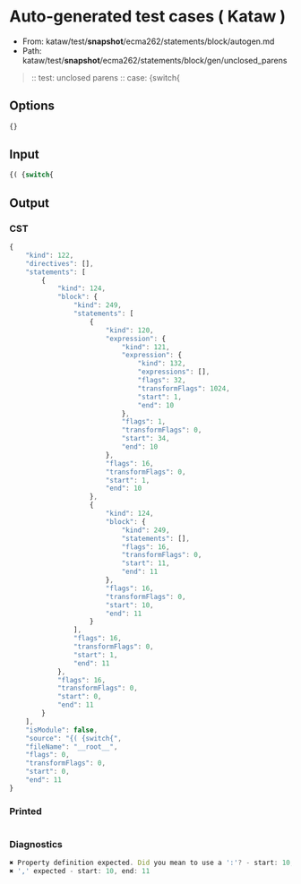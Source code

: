 # Auto-generated test cases ( Kataw )
- From: kataw/test/__snapshot__/ecma262/statements/block/autogen.md
- Path: kataw/test/__snapshot__/ecma262/statements/block/gen/unclosed_parens
> :: test: unclosed parens
> :: case: {switch{
## Options

`````js
{}
`````
## Input

`````js
{( {switch{
`````
## Output

### CST

```javascript
{
    "kind": 122,
    "directives": [],
    "statements": [
        {
            "kind": 124,
            "block": {
                "kind": 249,
                "statements": [
                    {
                        "kind": 120,
                        "expression": {
                            "kind": 121,
                            "expression": {
                                "kind": 132,
                                "expressions": [],
                                "flags": 32,
                                "transformFlags": 1024,
                                "start": 1,
                                "end": 10
                            },
                            "flags": 1,
                            "transformFlags": 0,
                            "start": 34,
                            "end": 10
                        },
                        "flags": 16,
                        "transformFlags": 0,
                        "start": 1,
                        "end": 10
                    },
                    {
                        "kind": 124,
                        "block": {
                            "kind": 249,
                            "statements": [],
                            "flags": 16,
                            "transformFlags": 0,
                            "start": 11,
                            "end": 11
                        },
                        "flags": 16,
                        "transformFlags": 0,
                        "start": 10,
                        "end": 11
                    }
                ],
                "flags": 16,
                "transformFlags": 0,
                "start": 1,
                "end": 11
            },
            "flags": 16,
            "transformFlags": 0,
            "start": 0,
            "end": 11
        }
    ],
    "isModule": false,
    "source": "{( {switch{",
    "fileName": "__root__",
    "flags": 0,
    "transformFlags": 0,
    "start": 0,
    "end": 11
}
```

### Printed

```javascript

```

### Diagnostics

```javascript
✖ Property definition expected. Did you mean to use a ':'? - start: 10, end: 11
✖ ',' expected - start: 10, end: 11

```

